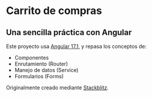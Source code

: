 # Carrito de compras

## Una sencilla práctica con Angular

Este proyecto usa [Angular 17.1](https://angular.io/start), y repasa los conceptos de:

- Componentes
- Enrutamiento (Router)
- Manejo de datos (Service)
- Formularios (Forms)

Originalmente creado mediante [Stackblitz](https://stackblitz.com/).
